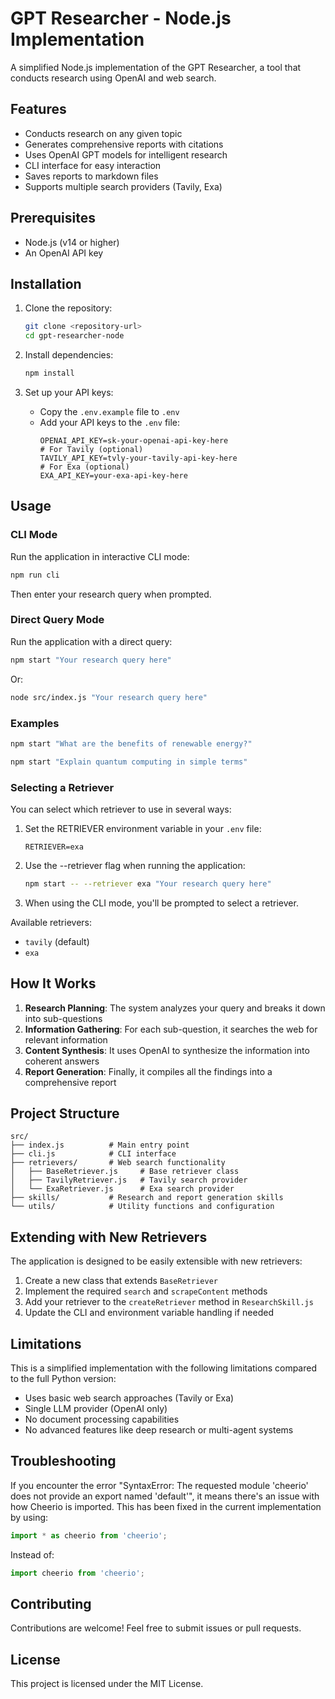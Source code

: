 # GPT Researcher - Node.js Implementation

A simplified Node.js implementation of the GPT Researcher, a tool that conducts research using OpenAI and web search.

## Features

- Conducts research on any given topic
- Generates comprehensive reports with citations
- Uses OpenAI GPT models for intelligent research
- CLI interface for easy interaction
- Saves reports to markdown files
- Supports multiple search providers (Tavily, Exa)

## Prerequisites

- Node.js (v14 or higher)
- An OpenAI API key

## Installation

1. Clone the repository:
   ```bash
   git clone <repository-url>
   cd gpt-researcher-node
   ```

2. Install dependencies:
   ```bash
   npm install
   ```

3. Set up your API keys:
   - Copy the `.env.example` file to `.env`
   - Add your API keys to the `.env` file:
     ```env
     OPENAI_API_KEY=sk-your-openai-api-key-here
     # For Tavily (optional)
     TAVILY_API_KEY=tvly-your-tavily-api-key-here
     # For Exa (optional)
     EXA_API_KEY=your-exa-api-key-here
     ```

## Usage

### CLI Mode

Run the application in interactive CLI mode:
```bash
npm run cli
```

Then enter your research query when prompted.

### Direct Query Mode

Run the application with a direct query:
```bash
npm start "Your research query here"
```

Or:
```bash
node src/index.js "Your research query here"
```

### Examples

```bash
npm start "What are the benefits of renewable energy?"
```

```bash
npm start "Explain quantum computing in simple terms"
```

### Selecting a Retriever

You can select which retriever to use in several ways:

1. Set the RETRIEVER environment variable in your `.env` file:
   ```env
   RETRIEVER=exa
   ```

2. Use the --retriever flag when running the application:
   ```bash
   npm start -- --retriever exa "Your research query here"
   ```

3. When using the CLI mode, you'll be prompted to select a retriever.

Available retrievers:
- `tavily` (default)
- `exa`

## How It Works

1. **Research Planning**: The system analyzes your query and breaks it down into sub-questions
2. **Information Gathering**: For each sub-question, it searches the web for relevant information
3. **Content Synthesis**: It uses OpenAI to synthesize the information into coherent answers
4. **Report Generation**: Finally, it compiles all the findings into a comprehensive report

## Project Structure

```
src/
├── index.js          # Main entry point
├── cli.js            # CLI interface
├── retrievers/       # Web search functionality
│   ├── BaseRetriever.js     # Base retriever class
│   ├── TavilyRetriever.js   # Tavily search provider
│   └── ExaRetriever.js      # Exa search provider
├── skills/           # Research and report generation skills
└── utils/            # Utility functions and configuration
```

## Extending with New Retrievers

The application is designed to be easily extensible with new retrievers:

1. Create a new class that extends `BaseRetriever`
2. Implement the required `search` and `scrapeContent` methods
3. Add your retriever to the `createRetriever` method in `ResearchSkill.js`
4. Update the CLI and environment variable handling if needed

## Limitations

This is a simplified implementation with the following limitations compared to the full Python version:

- Uses basic web search approaches (Tavily or Exa)
- Single LLM provider (OpenAI only)
- No document processing capabilities
- No advanced features like deep research or multi-agent systems

## Troubleshooting

If you encounter the error "SyntaxError: The requested module 'cheerio' does not provide an export named 'default'", it means there's an issue with how Cheerio is imported. This has been fixed in the current implementation by using:

```javascript
import * as cheerio from 'cheerio';
```

Instead of:

```javascript
import cheerio from 'cheerio';
```

## Contributing

Contributions are welcome! Feel free to submit issues or pull requests.

## License

This project is licensed under the MIT License.